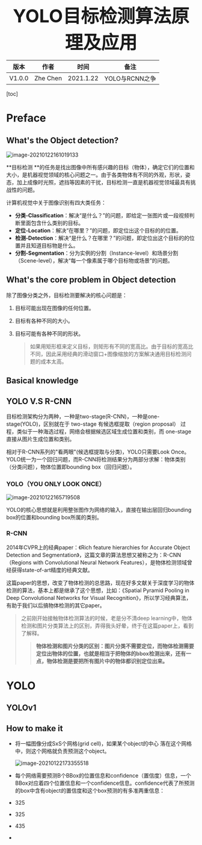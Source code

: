 <center><span style = "font-size:3rem; font-weight:bold;">YOLO目标检测算法原理及应用</span></center>

| 版本   | 作者     | 时间      | 备注           |
| ------ | -------- | --------- | -------------- |
| V1.0.0 | Zhe Chen | 2021.1.22 | YOLO与RCNN之争 |

<div style = "page-break-after: always;"></div>

[toc]



<div style = "page-break-after: always;"></div>



# Preface

## What's the Object detection?

![image-20210122161019133](/home/pc/.config/Typora/typora-user-images/image-20210122161019133.png)

**目标检测 **的任务是找出图像中所有感兴趣的目标（物体），确定它们的位置和大小，是机器视觉领域的核心问题之一。由于各类物体有不同的外观，形状，姿态，加上成像时光照，遮挡等因素的干扰，目标检测一直是机器视觉领域最具有挑战性的问题。

计算机视觉中关于图像识别有四大类任务：

* **分类-Classification**：解决“是什么？”的问题，即给定一张图片或一段视频判断里面包含什么类别的目标。
* **定位-Location**：解决“在哪里？”的问题，即定位出这个目标的的位置。
* **检测-Detection**：解决“是什么？在哪里？”的问题，即定位出这个目标的的位置并且知道目标物是什么。
* **分割-Segmentation**：分为实例的分割（Instance-level）和场景分割（Scene-level），解决“每一个像素属于哪个目标物或场景”的问题。

## What's the core problem in Object detection

除了图像分类之外，目标检测要解决的核心问题是：

1. 目标可能出现在图像的任何位置。 

2. 目标有各种不同的大小。

3. 目标可能有各种不同的形状。

   > 如果用矩形框来定义目标，则矩形有不同的宽高比。由于目标的宽高比不同，因此采用经典的滑动窗口+图像缩放的方案解决通用目标检测问题的成本太高。

## Basical knowledge



## YOLO V.S R-CNN

目标检测架构分为两种，一种是two-stage(R-CNN)，一种是one-stage(YOLO)，区别就在于 two-stage 有候选框提取（region proposal） 过程，类似于一种海选过程，网络会根据候选区域生成位置和类别，而 one-stage 直接从图片生成位置和类别。

相对于R-CNN系列的"看两眼"(候选框提取与分类)，YOLO只需要Look Once。YOLO统一为一个回归问题，而R-CNN将检测结果分为两部分求解：物体类别（分类问题），物体位置即bounding box（回归问题）。

### YOLO（YOU ONLY LOOK ONCE）

![image-20210122165719508](/home/pc/.config/Typora/typora-user-images/image-20210122165719508.png)

YOLO的核心思想就是利用整张图作为网络的输入，直接在输出层回归bounding box的位置和bounding box所属的类别。

### R-CNN

2014年CVPR上的经典paper：《Rich feature hierarchies for Accurate Object  Detection and Segmentation》，这篇文章的算法思想又被称之为：R-CNN（Regions with  Convolutional Neural Network Features），是物体检测领域曾经获得state-of-art精度的经典文献。

这篇paper的思想，改变了物体检测的总思路，现在好多文献关于深度学习的物体检测的算法，基本上都是继承了这个思想，比如：《Spatial  Pyramid Pooling in Deep Convolutional Networks for Visual  Recognition》，所以学习经典算法，有助于我们以后搞物体检测的其它paper。

>之前刚开始接触物体检测算法的时候，老是分不清deep learning中，物体检测和图片分类算法上的区别，弄得我头好晕，终于在这篇paper上，看到了解释。
>
>> **物体检测和图片分类的区别：图片分类不需要定位，而物体检测需要定位出物体的位置，也就是相当于把物体的bbox检测出来，还有一点，物体检测是要把所有图片中的物体都识别定位出来。**







# YOLO

## YOLOv1

## How to make it

* 将一幅图像分成SxS个网格(grid cell)，如果某个object的中心 落在这个网格中，则这个网格就负责预测这个object。

  ![image-20210122173355518](/home/pc/.config/Typora/typora-user-images/image-20210122173355518.png)

* 每个网络需要预测B个BBox的位置信息和confidence（置信度）信息，一个BBox对应着四个位置信息和一个confidence信息。confidence代表了所预测的box中含有object的置信度和这个box预测的有多准两重信息：

* 325

* 325

* 435

* 














































































































